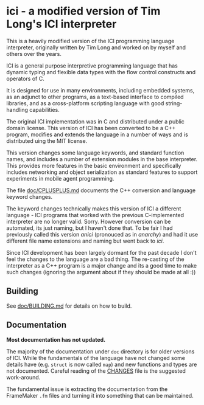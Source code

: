 # ici - a modified version of Tim Long's ICI interpreter

This is a heavily modified version of the ICI programming language
interpreter, originally written by Tim Long and worked on by myself
and others over the years.

ICI is a general purpose interpretive programming language that has
dynamic typing and flexible data types with the flow control
constructs and operators of C.

It is designed for use in many environments, including embedded
systems, as an adjunct to other programs, as a text-based interface to
compiled libraries, and as a cross-platform scripting language with
good string-handling capabilities.

The original ICI implementation was in C and distributed under a
public domain license. This version of ICI has been converted to be a
C++ program, modifies and extends the language in a number of ways and
is distributed uing the MIT license.

This version changes some language keywords, and standard function
names, and includes a number of extension modules in the base
interpreter. This provides more features in the basic environment and
specifically includes networking and object serialization as standard
features to support experiments in mobile agent programming.

The file [doc/CPLUSPLUS.md](doc/CPLUSPLUS.md) documents the C++
conversion and language keyword changes.

The keyword changes technically makes this version of ICI a different
language - ICI programs that worked with the previous C-implemented
interpreter are no longer valid. Sorry. However conversion can be
automated, its just naming, but I haven't done that. To be fair I had
previously called this version _anici_ (pronouced as in _anarchy_) and
had it use different file name extensions and naming but went back
to _ici_.

Since ICI development has been largely dormant for the past decade I
don't feel the changes to the language are a bad thing. The re-casting
of the interpreter as a C++ program is a major change and its a good
time to make such changes (ignoring the argument about if they should
be made at all :))

## Building

See [doc/BUILDING.md](doc/BUILDING.md) for details on how to build.

## Documentation

**Most documentation has not updated.**

The majority of the documentation under `doc` directory is for older
versions of ICI. While the fundamentals of the language have not
changed some details have (e.g. `struct` is now called `map`) and new
functions and types are not documented. Careful reading of the
[CHANGES](CHANGES) file is the suggested work-around.

The fundamental issue is extracting the documentation from the
FrameMaker `.fm` files and turning it into something that can be
maintained.
